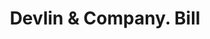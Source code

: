 ---
doi: 10.7916/D82Z2HKW
date_other: '1880'
date_other_textual: 1880-1889
form: printed ephemera
genre:
- Invoices
name:
- Devlin & Company
object_in_context_url: https://biggert.cul.columbia.edu/items/view/ave_biggert_00978
subject_hierarchical_geographic:
- New York, New York, United States
subject_name:
- Devlin & Company
title: Devlin & Company. Bill
sort_title: Devlin & Company. Bill
call_number: ave_biggert_00978
coordinates:
- 40.71277777777778,-74.00583333333333
pid: ave_biggert_00978
identifiers: ave_biggert_00978
thumbnail: https://derivativo-1.library.columbia.edu/iiif/2/ldpd:344290/full/!256,256/0/native.jpg
permalink: /biggert/ave_biggert_00978/
layout: iiif-image-page
---